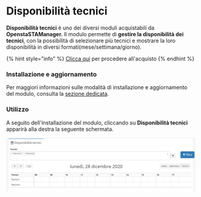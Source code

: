 # Disponibilità tecnici

**Disponibilità tecnici** è uno dei diversi moduli acquistabili da **OpenstaSTAManager.** Il modulo  permette di **gestire la disponibilità dei tecnici**, con la possibilità di selezionare più tecnici e mostrare la loro disponibilità in diversi formati\(mese/settimana/giorno\).

{% hint style="info" %}
[Clicca qui](https://www.openstamanager.com/categoria-prodotto/moduli/) per procedere all'acquisto
{% endhint %}

### Installazione e aggiornamento

Per maggiori informazioni sulle modalità di installazione e aggiornamento del modulo, consulta la [sezione dedicata](installazione-e-aggiornamento.md).

### Utilizzo

A seguito dell'installazione del modulo, cliccando su **Disponibilità tecnici** apparirà alla destra la seguente schermata.

![](../.gitbook/assets/disp1.png)

